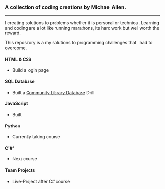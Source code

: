 ### A collection of coding creations by Michael Allen.
***

I creating solutions to problems whether it is personal or technical. Learning and coding are a lot like running marathons, its hard work but well worth the reward.

This repository is a my solutions to programming challenges that I had to overcome.

#### HTML & CSS

* Build a login page

#### SQL Database
* Built a [Community Library Database](SQL/) Drill

#### JavaScript
* Built

#### Python
* Currently taking course

#### C'#'
* Next course

#### Team Projects
* Live-Project after C# course


